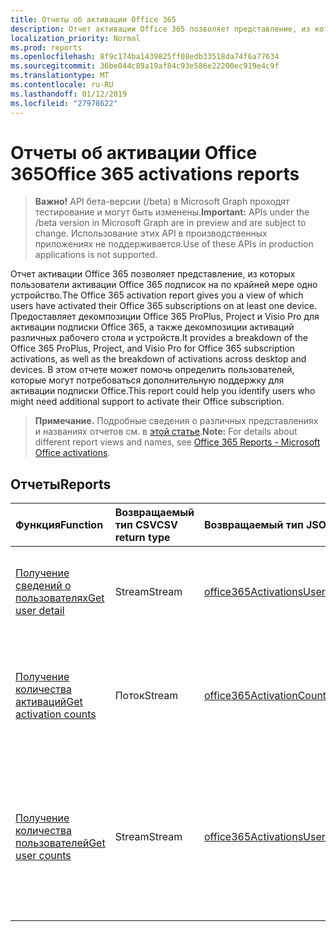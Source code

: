 ```yaml
---
title: Отчеты об активации Office 365
description: Отчет активации Office 365 позволяет представление, из которых пользователи активации Office 365 подписок на по крайней мере одно устройство. Предоставляет декомпозиции Office 365 ProPlus, Project и Visio Pro для активации подписки Office 365, а также декомпозиции активаций различных рабочего стола и устройств. В этом отчете может помочь определить пользователей, которые могут потребоваться дополнительную поддержку для активации подписки Office.
localization_priority: Normal
ms.prod: reports
ms.openlocfilehash: 8f9c174ba1439825ff08edb33518da74f6a77634
ms.sourcegitcommit: 36be044c89a19af84c93e586e22200ec919e4c9f
ms.translationtype: MT
ms.contentlocale: ru-RU
ms.lasthandoff: 01/12/2019
ms.locfileid: "27978622"
---
```

# <a name="office-365-activations-reports"></a><span data-ttu-id="d0cb9-105">Отчеты об активации Office 365</span><span class="sxs-lookup"><span data-stu-id="d0cb9-105">Office 365 activations reports</span></span>

> <span data-ttu-id="d0cb9-106">**Важно!** API бета-версии (/beta) в Microsoft Graph проходят тестирование и могут быть изменены.</span><span class="sxs-lookup"><span data-stu-id="d0cb9-106">**Important:** APIs under the /beta version in Microsoft Graph are in preview and are subject to change.</span></span> <span data-ttu-id="d0cb9-107">Использование этих API в производственных приложениях не поддерживается.</span><span class="sxs-lookup"><span data-stu-id="d0cb9-107">Use of these APIs in production applications is not supported.</span></span>

<span data-ttu-id="d0cb9-108">Отчет активации Office 365 позволяет представление, из которых пользователи активации Office 365 подписок на по крайней мере одно устройство.</span><span class="sxs-lookup"><span data-stu-id="d0cb9-108">The Office 365 activation report gives you a view of which users have activated their Office 365 subscriptions on at least one device.</span></span> <span data-ttu-id="d0cb9-109">Предоставляет декомпозиции Office 365 ProPlus, Project и Visio Pro для активации подписки Office 365, а также декомпозиции активаций различных рабочего стола и устройств.</span><span class="sxs-lookup"><span data-stu-id="d0cb9-109">It provides a breakdown of the Office 365 ProPlus, Project, and Visio Pro for Office 365 subscription activations, as well as the breakdown of activations across desktop and devices.</span></span> <span data-ttu-id="d0cb9-110">В этом отчете может помочь определить пользователей, которые могут потребоваться дополнительную поддержку для активации подписки Office.</span><span class="sxs-lookup"><span data-stu-id="d0cb9-110">This report could help you identify users who might need additional support to activate their Office subscription.</span></span>

> <span data-ttu-id="d0cb9-111">**Примечание.** Подробные сведения о различных представлениях и названиях отчетов см. в [этой статье](https://support.office.com/client/Office-activations-87c24ae2-82e0-4d1e-be01-c3bcc3f18c60).</span><span class="sxs-lookup"><span data-stu-id="d0cb9-111">**Note:** For details about different report views and names, see [Office 365 Reports - Microsoft Office activations](https://support.office.com/client/Office-activations-87c24ae2-82e0-4d1e-be01-c3bcc3f18c60).</span></span>

## <a name="reports"></a><span data-ttu-id="d0cb9-112">Отчеты</span><span class="sxs-lookup"><span data-stu-id="d0cb9-112">Reports</span></span>
| <span data-ttu-id="d0cb9-113">Функция</span><span class="sxs-lookup"><span data-stu-id="d0cb9-113">Function</span></span>                                 | <span data-ttu-id="d0cb9-114">Возвращаемый тип CSV</span><span class="sxs-lookup"><span data-stu-id="d0cb9-114">CSV return type</span></span> | <span data-ttu-id="d0cb9-115">Возвращаемый тип JSON</span><span class="sxs-lookup"><span data-stu-id="d0cb9-115">JSON return type</span></span>                         | <span data-ttu-id="d0cb9-116">Описание</span><span class="sxs-lookup"><span data-stu-id="d0cb9-116">Description</span></span>                              |
| :--------------------------------------- | :-------------- | :--------------------------------------- | ---------------------------------------- |
| [<span data-ttu-id="d0cb9-117">Получение сведений о пользователях</span><span class="sxs-lookup"><span data-stu-id="d0cb9-117">Get user detail</span></span>](../api/reportroot-getoffice365activationsuserdetail.md) | <span data-ttu-id="d0cb9-118">Stream</span><span class="sxs-lookup"><span data-stu-id="d0cb9-118">Stream</span></span>          | [<span data-ttu-id="d0cb9-119">office365ActivationsUserDetail</span><span class="sxs-lookup"><span data-stu-id="d0cb9-119">office365ActivationsUserDetail</span></span>](../resources/office365activationsuserdetail.md) | <span data-ttu-id="d0cb9-120">Получите сведения о пользователях, которые активировали Office 365.</span><span class="sxs-lookup"><span data-stu-id="d0cb9-120">Get details about users who have activated Office 365.</span></span> |
| [<span data-ttu-id="d0cb9-121">Получение количества активаций</span><span class="sxs-lookup"><span data-stu-id="d0cb9-121">Get activation counts</span></span>](../api/reportroot-getoffice365activationcounts.md) | <span data-ttu-id="d0cb9-122">Поток</span><span class="sxs-lookup"><span data-stu-id="d0cb9-122">Stream</span></span>          | [<span data-ttu-id="d0cb9-123">office365ActivationCounts</span><span class="sxs-lookup"><span data-stu-id="d0cb9-123">office365ActivationCounts</span></span>](../resources/office365activationcounts.md) | <span data-ttu-id="d0cb9-124">Получите сведения о количестве активаций Office 365 на компьютерах и мобильных устройствах.</span><span class="sxs-lookup"><span data-stu-id="d0cb9-124">Get the count of Office 365 activations on desktops and devices.</span></span> |
| [<span data-ttu-id="d0cb9-125">Получение количества пользователей</span><span class="sxs-lookup"><span data-stu-id="d0cb9-125">Get user counts</span></span>](../api/reportroot-getoffice365activationsusercounts.md) | <span data-ttu-id="d0cb9-126">Stream</span><span class="sxs-lookup"><span data-stu-id="d0cb9-126">Stream</span></span>          | [<span data-ttu-id="d0cb9-127">office365ActivationsUserCounts</span><span class="sxs-lookup"><span data-stu-id="d0cb9-127">office365ActivationsUserCounts</span></span>](../resources/office365activationsusercounts.md) | <span data-ttu-id="d0cb9-128">Узнайте, сколько пользователей активировали подписку на Office на компьютере или мобильном устройстве.</span><span class="sxs-lookup"><span data-stu-id="d0cb9-128">Get the count of users that are enabled and those that have activated the Office subscription on desktop or devices.</span></span> |
